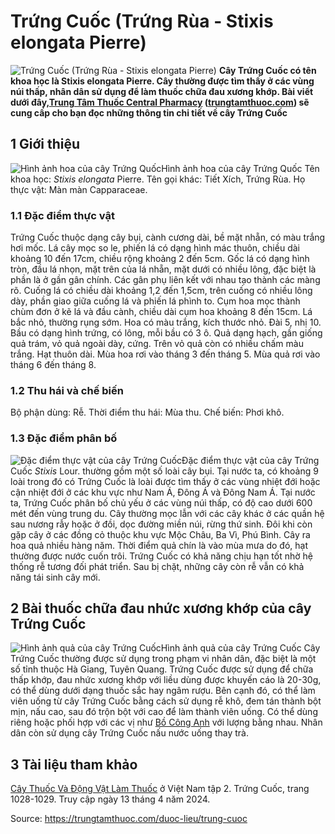# Trứng Cuốc (Trứng Rùa - Stixis elongata Pierre)

![Trứng Cuốc \(Trứng Rùa - Stixis elongata Pierre\)](https://trungtamthuoc.com/images/others/cay-trung-quoc-2-6604.jpg)
**Cây Trứng Cuốc có tên khoa học là Stixis elongata Pierre. Cây thường được tìm thấy ở các vùng núi thấp, nhân dân sử dụng để làm thuốc chữa đau xương khớp. Bài viết dưới đây,[Trung Tâm Thuốc Central Pharmacy](https://trungtamthuoc.com/ "Trung Tâm Thuốc Central Pharmacy") ([trungtamthuoc.com](https://trungtamthuoc.com/ "trungtamthuoc.com")) sẽ cung cấp cho bạn đọc những thông tin chi tiết về cây Trứng Cuốc**
##  1 Giới thiệu
![Hình ảnh hoa của cây Trứng Quốc](https://trungtamthuoc.com/images/item/cay-trung-quoc.jpg)Hình ảnh hoa của cây Trứng Quốc
Tên khoa học: _Stixis elongata_ Pierre.
Tên gọi khác: Tiết Xích, Trứng Rùa.
Họ thực vật: Màn màn Capparaceae. 
### 1.1 Đặc điểm thực vật
Trứng Cuốc thuộc dạng cây bụi, cành cương dài, bề mặt nhẵn, có màu trắng hơi mốc.
Lá cây mọc so le, phiến lá có dạng hình mác thuôn, chiều dài khoảng 10 đến 17cm, chiều rộng khoảng 2 đến 5cm. Gốc lá có dạng hình tròn, đầu lá nhọn, mặt trên của lá nhẵn, mặt dưới có nhiều lông, đặc biệt là phần là ở gần gân chính. Các gân phụ liên kết với nhau tạo thành các màng rõ.
Cuống lá có chiều dài khoảng 1,2 đến 1,5cm, trên cuống có nhiều lông dày, phần giao giữa cuống lá và phiến lá phình to.
Cụm hoa mọc thành chùm đơn ở kẽ lá và đầu cành, chiều dài cụm hoa khoảng 8 đến 15cm.
Lá bắc nhỏ, thường rụng sớm. Hoa có màu trắng, kích thước nhỏ.
Đài 5, nhị 10.
Bầu có dạng hình trứng, có lông, mỗi bầu có 3 ô.
Quả dạng hạch, gần giống quả trám, vỏ quả ngoài dày, cứng. Trên vỏ quả còn có nhiều chấm màu trắng.
Hạt thuôn dài.
Mùa hoa rơi vào tháng 3 đến tháng 5. Mùa quả rơi vào tháng 6 đến tháng 8.
### 1.2 Thu hái và chế biến
Bộ phận dùng: Rễ.
Thời điểm thu hái: Mùa thu.
Chế biến: Phơi khô.
### 1.3 Đặc điểm phân bố
![Đặc điểm thực vật của cây Trứng Cuốc](https://trungtamthuoc.com/images/item/cay-trung-quoc-1.jpg)Đặc điểm thực vật của cây Trứng Cuốc
 _Stixis_ Lour. thường gồm một số loài cây bụi. Tại nước ta, có khoảng 9 loài trong đó có Trứng Cuốc là loài được tìm thấy ở các vùng nhiệt đới hoặc cận nhiệt đới ở các khu vực như Nam Á, Đông Á và Đông Nam Á.
Tại nước ta, Trứng Cuốc phân bố chủ yếu ở các vùng núi thấp, có độ cao dưới 600 mét đến vùng trung du. Cây thường mọc lẫn với các cây khác ở các quần hệ sau nương rẫy hoặc ở đồi, dọc đường miền núi, rừng thứ sinh. Đôi khi còn gặp cây ở các đồng cỏ thuộc khu vực Mộc Châu, Ba Vì, Phú Bình.
Cây ra hoa quả nhiều hàng năm. Thời điểm quả chín là vào mùa mưa do đó, hạt thường được nước cuốn trôi.
Trứng Cuốc có khả năng chịu hạn tốt nhờ hệ thống rễ tương đối phát triển. Sau bị chặt, những cây còn rễ vẫn có khả năng tái sinh cây mới.
##  2 Bài thuốc chữa đau nhức xương khớp của cây Trứng Cuốc
![Hình ảnh quả của cây Trứng Cuốc](https://trungtamthuoc.com/images/item/cay-trung-quoc-3.jpg)Hình ảnh quả của cây Trứng Cuốc
Cây Trứng Cuốc thường được sử dụng trong phạm vi nhân dân, đặc biệt là một số tỉnh thuộc Hà Giang, Tuyên Quang.
Trứng Cuốc được sử dụng để chữa thấp khớp, đau nhức xương khớp với liều dùng được khuyến cáo là 20-30g, có thể dùng dưới dạng thuốc sắc hay ngâm rượu.
Bên cạnh đó, có thể làm viên uống từ cây Trứng Cuốc bằng cách sử dụng rễ khô, đem tán thành bột mịn, nấu cao, sau đó trộn bột với cao để làm thành viên uống. Có thể dùng riêng hoặc phối hợp với các vị như [Bồ Công Anh](https://trungtamthuoc.com/duoc-lieu/bo-cong-anh-30 "Bồ Công Anh") với lượng bằng nhau.
Nhân dân còn sử dụng cây Trứng Cuốc nấu nước uống thay trà.
##  3 Tài liệu tham khảo
[Cây Thuốc Và Động Vật Làm Thuốc](https://trungtamthuoc.com/bai-viet/doc-online-va-tai-mien-phi-pdf-sach-cay-thuoc-va-dong-vat-lam-thuoc-o-viet-nam "Cây Thuốc Và Động Vật Làm Thuốc") ở Việt Nam tập 2. Trứng Cuốc, trang 1028-1029. Truy cập ngày 13 tháng 4 năm 2024.


Source: https://trungtamthuoc.com/duoc-lieu/trung-cuoc